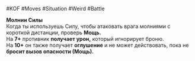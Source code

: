 #KOF #Moves #Situation #Weird #Battle 

**Молнии Силы**  
Когда ты используешь Силу, чтобы атаковать врага  молниями с короткой дистанции, проверь **Мощь.**  
На **7+** противник **получает урон,** который игнорирует  броню.  
На **10+** он также получает **оглушение** и не может действовать, пока не **бросит вызов опасности (Мощь).**  